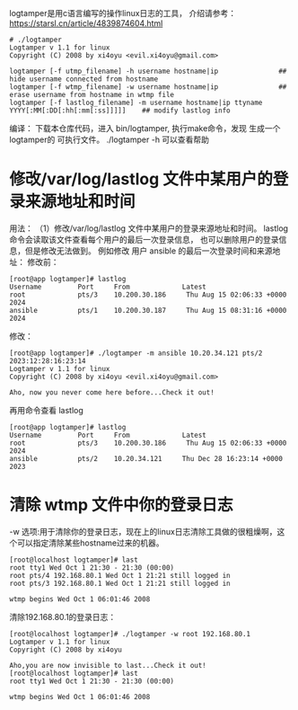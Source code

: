 logtamper是用c语言编写的操作linux日志的工具，
介绍请参考： https://starsl.cn/article/4839874604.html

```
# ./logtamper
Logtamper v 1.1 for linux
Copyright (C) 2008 by xi4oyu <evil.xi4oyu@gmail.com>

logtamper [-f utmp_filename] -h username hostname|ip               ## hide username connected from hostname
logtamper [-f wtmp_filename] -w username hostname|ip               ## erase username from hostname in wtmp file
logtamper [-f lastlog_filename] -m username hostname|ip ttyname YYYY[:MM[:DD[:hh[:mm[:ss]]]]]    ## modify lastlog info
```


编译：
下载本仓库代码，进入 bin/logtamper, 执行make命令，发现 生成一个  logtamper的 可执行文件。
./logtamper -h 可以查看帮助


# 修改/var/log/lastlog 文件中某用户的登录来源地址和时间
用法：
（1）修改/var/log/lastlog 文件中某用户的登录来源地址和时间。
lastlog 命令会读取该文件查看每个用户的最后一次登录信息， 也可以删除用户的登录信息，但是修改无法做到。
例如修改 用户 ansible 的最后一次登录时间和来源地址：
修改前：
```
[root@app logtamper]# lastlog
Username         Port     From             Latest
root             pts/3    10.200.30.186     Thu Aug 15 02:06:33 +0000 2024
ansible          pts/1    10.200.30.187     Thu Aug 15 08:31:16 +0000 2024
```
修改：
```
[root@app logtamper]# ./logtamper -m ansible 10.20.34.121 pts/2 2023:12:28:16:23:14
Logtamper v 1.1 for linux
Copyright (C) 2008 by xi4oyu <evil.xi4oyu@gmail.com>

Aho, now you never come here before...Check it out!
```
再用命令查看 lastlog
```
[root@app logtamper]# lastlog
Username         Port     From             Latest
root             pts/3    10.200.30.186     Thu Aug 15 02:06:33 +0000 2024
ansible          pts/2    10.20.34.121     Thu Dec 28 16:23:14 +0000 2023
```



# 清除 wtmp 文件中你的登录日志
-w 选项:用于清除你的登录日志，现在上的linux日志清除工具做的很粗燥啊，这个可以指定清除某些hostname过来的机器。
```
[root@localhost logtamper]# last
root tty1 Wed Oct 1 21:30 - 21:30 (00:00)
root pts/4 192.168.80.1 Wed Oct 1 21:21 still logged in
root pts/3 192.168.80.1 Wed Oct 1 21:21 still logged in

wtmp begins Wed Oct 1 06:01:46 2008
```

清除192.168.80.1的登录日志：
```
[root@localhost logtamper]# ./logtamper -w root 192.168.80.1
Logtamper v 1.1 for linux
Copyright (C) 2008 by xi4oyu 

Aho,you are now invisible to last...Check it out!
[root@localhost logtamper]# last
root tty1 Wed Oct 1 21:30 - 21:30 (00:00)

wtmp begins Wed Oct 1 06:01:46 2008
```
#




